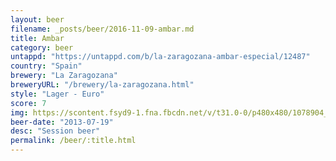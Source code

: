 ```yaml
---
layout: beer
filename: _posts/beer/2016-11-09-ambar.md
title: Ambar
category: beer
untappd: "https://untappd.com/b/la-zaragozana-ambar-especial/12487"
country: "Spain"
brewery: "La Zaragozana"
breweryURL: "/brewery/la-zaragozana.html"
style: "Lager - Euro"
score: 7
img: https://scontent.fsyd9-1.fna.fbcdn.net/v/t31.0-0/p480x480/1078904_10151798819258745_1593913527_o.jpg?_nc_cat=108&_nc_sid=e007fa&_nc_ohc=mYIb6uDdyMoAX-v26A2&_nc_ht=scontent.fsyd9-1.fna&_nc_tp=6&oh=f949fb3942e8abf406f4bd828e343cf0&oe=5F4A3D2E
beer-date: "2013-07-19"
desc: "Session beer"
permalink: /beer/:title.html
---
```


